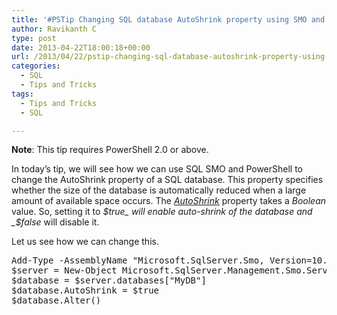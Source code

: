 ```yaml
---
title: '#PSTip Changing SQL database AutoShrink property using SMO and PowerShell'
author: Ravikanth C
type: post
date: 2013-04-22T18:00:18+00:00
url: /2013/04/22/pstip-changing-sql-database-autoshrink-property-using-smo-and-powershell/
categories:
  - SQL
  - Tips and Tricks
tags:
  - Tips and Tricks
  - SQL

---
```

**Note**: This tip requires PowerShell 2.0 or above.

In today&#8217;s tip, we will see how we can use SQL SMO and PowerShell to change the AutoShrink property of a SQL database. This property specifies whether the size of the database is automatically reduced when a large amount of available space occurs. The _[AutoShrink][1]_ property takes a _Boolean_ value. So, setting it to _$true_ will enable auto-shrink of the database and _$false_ will disable it.

Let us see how we can change this.

<pre class="brush: powershell; title: ; notranslate" title="">Add-Type -AssemblyName "Microsoft.SqlServer.Smo, Version=10.0.0.0, Culture=neutral, PublicKeyToken=89845dcd8080cc91"
$server = New-Object Microsoft.SqlServer.Management.Smo.Server $env:ComputerName
$database = $server.databases["MyDB"]
$database.AutoShrink = $true
$database.Alter()
</pre>

[1]: http://msdn.microsoft.com/en-us/library/microsoft.sqlserver.management.smo.databaseoptions.autoshrink.aspx